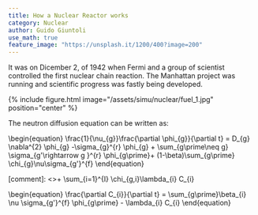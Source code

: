 ```yaml
---
title: How a Nuclear Reactor works
category: Nuclear
author: Guido Giuntoli
use_math: true
feature_image: "https://unsplash.it/1200/400?image=200"
---
```


It was on Dicember 2, of 1942 when Fermi and a group of scientist controlled the first nuclear chain reaction. The
Manhattan project was running and scientific progress was fastly being developed.

{% include figure.html image="/assets/simu/nuclear/fuel_1.jpg" position="center" %}

The neutron diffusion equation can be written as:

\begin{equation}
\frac{1}{\nu_{g}}\frac{\partial \phi_{g}}{\partial t}  = D_{g} \nabla^{2} \phi_{g} 
-\sigma_{g}^{r} \phi_{g} + \sum_{g\prime\neq g} \sigma_{g'\rightarrow g }^{r}   \phi_{g\prime}+ (1-\beta)\sum_{g\prime} \chi_{g}\nu\sigma_{g'}^{f} 
\end{equation}

[comment]: <>+ \sum_{i=1}^{I} \chi_{g,i}\lambda_{i} C_{i}

\begin{equation}
\frac{\partial C_{i}}{\partial t}   = \sum_{g\prime}\beta_{i} \nu \sigma_{g'}^{f} \phi_{g\prime} - \lambda_{i} C_{i}
\end{equation}


